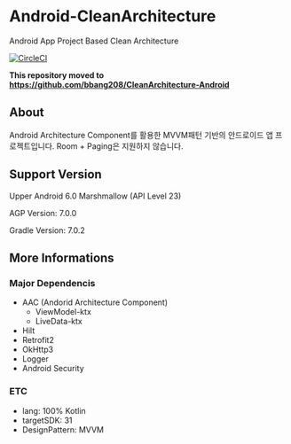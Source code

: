 # Android-CleanArchitecture
Android App Project Based Clean Architecture

[![CircleCI](https://circleci.com/gh/bbang208/Android-CleanArchitecture/tree/master.svg?style=svg)](https://circleci.com/gh/bbang208/Android-CleanArchitecture/tree/master)

**This repository moved to https://github.com/bbang208/CleanArchitecture-Android**

## About
Android Architecture Component를 활용한 MVVM패턴 기반의 안드로이드 앱 프로젝트입니다. Room + Paging은 지원하지 않습니다.

## Support Version
Upper Android 6.0 Marshmallow (API Level 23)

AGP Version: 7.0.0

Gradle Version: 7.0.2


## More Informations

### Major Dependencis
 - AAC (Andorid Architecture Component)
   - ViewModel-ktx
   - LiveData-ktx
 - Hilt
 - Retrofit2
 - OkHttp3
 - Logger
 - Android Security


### ETC
 - lang: 100% Kotlin
 - targetSDK: 31
 - DesignPattern: MVVM

